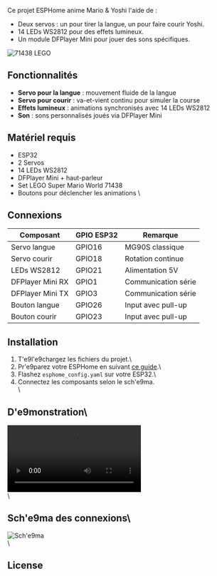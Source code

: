 Ce projet ESPHome anime Mario & Yoshi l'aide de :
- Deux servos : un pour tirer la langue, un pour faire courir Yoshi.
- 14 LEDs WS2812 pour des effets lumineux.
- Un module DFPlayer Mini pour jouer des sons spécifiques.

![71438 LEGO](Images/71438_LEGO.png)

## Fonctionnalités
- **Servo pour la langue** : mouvement fluide de la langue
- **Servo pour courir**    : va-et-vient continu pour simuler la course
- **Effets lumineux**      : animations synchronisés avec 14 LEDs WS2812
- **Son**                  : sons personnalisés joués via DFPlayer Mini

## Matériel requis
- ESP32
- 2 Servos
- 14 LEDs WS2812
- DFPlayer Mini + haut-parleur
- Set LEGO Super Mario World 71438
- Boutons pour déclencher les animations
\
## Connexions
| Composant          | GPIO ESP32 | Remarque              |
|--------------------|------------|-----------------------|
| Servo langue       | GPIO16     | MG90S classique       |
| Servo courir       | GPIO18     | Rotation continue     |
| LEDs WS2812        | GPIO21     | Alimentation 5V       |
| DFPlayer Mini RX   | GPIO1      | Communication série   |
| DFPlayer Mini TX   | GPIO3      | Communication série   |
| Bouton langue      | GPIO26     | Input avec pull-up    |
| Bouton courir      | GPIO23     | Input avec pull-up    |

## Installation
1. T\'e9l\'e9chargez les fichiers du projet.\
2. Pr\'e9parez votre ESPHome en suivant [ce guide](https://esphome.io/guides/getting_started.html).\
3. Flashez `esphome_config.yaml` sur votre ESP32.\
4. Connectez les composants selon le sch\'e9ma.\
\
## D\'e9monstration\
![LED Animation](assets/led_effect_demo.mp4)\
\
## Sch\'e9ma des connexions\
![Sch\'e9ma](assets/schema_diagram.png)\
\
## License

